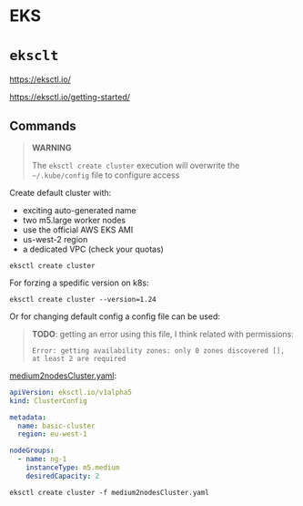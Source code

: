# EKS

# `eksclt`
https://eksctl.io/

https://eksctl.io/getting-started/

## Commands

> **WARNING**
> 
> The `eksctl create cluster` execution will overwrite the `~/.kube/config` file to configure access

Create default cluster with:
- exciting auto-generated name
- two m5.large worker nodes
- use the official AWS EKS AMI
- us-west-2 region
- a dedicated VPC (check your quotas)

```shell
eksctl create cluster
```

For forzing a spedific version on k8s:
```shell
eksctl create cluster --version=1.24
```

Or for changing default config a config file can be used:
> **TODO**: getting an error using this file, I think related with permissions:
> ```shell
> Error: getting availability zones: only 0 zones discovered [], at least 2 are required
> ```

[medium2nodesCluster.yaml](./medium2nodesCluster.yaml):
```yaml
apiVersion: eksctl.io/v1alpha5
kind: ClusterConfig

metadata:
  name: basic-cluster
  region: eu-west-1

nodeGroups:
  - name: ng-1
    instanceType: m5.medium
    desiredCapacity: 2
```

````shell
eksctl create cluster -f medium2nodesCluster.yaml
````

